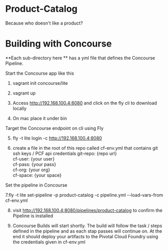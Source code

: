 # Product-Catalog

Because who doesn't like a product?

# Building with Concourse  

**Each sub-directory here ** has a yml file that defines the Concourse Pipeline.

Start the Concourse app like this 

1. vagrant init concourse/lite  
2. vagrant up  

3. Access http://192.168.100.4:8080 and click on the fly cli to download locally
4. On mac place it under bin 

Target the Concourse endpoint on cli using Fly 

5. fly -t lite login -c http://192.168.100.4:8080  

6. create a file in the root of this repo called cf-env.yml that contains git ssh keys / PCF api credentials 
        git-repo: {repo url}  
        cf-user: {your user}  
        cf-pass: {your pass}  
        cf-org: {your org}  
        cf-space: {your space}  

Set the pipeline in Concourse 

7.fly -t lite set-pipeline -p product-catalog -c pipeline.yml --load-vars-from cf-env.yml  
  
8. visit http://192.168.100.4:8080/pipelines/product-catalog  to confirm the Pipeline is installed 
  
9. Concourse Builds will start shortly. The build will follow the task / steps defined in the pipeline and as each stap passes will continue on. At the end it should deploy your artifacts to the Pivotal Cloud Foundry using the credentials given in cf-env.yml
  
